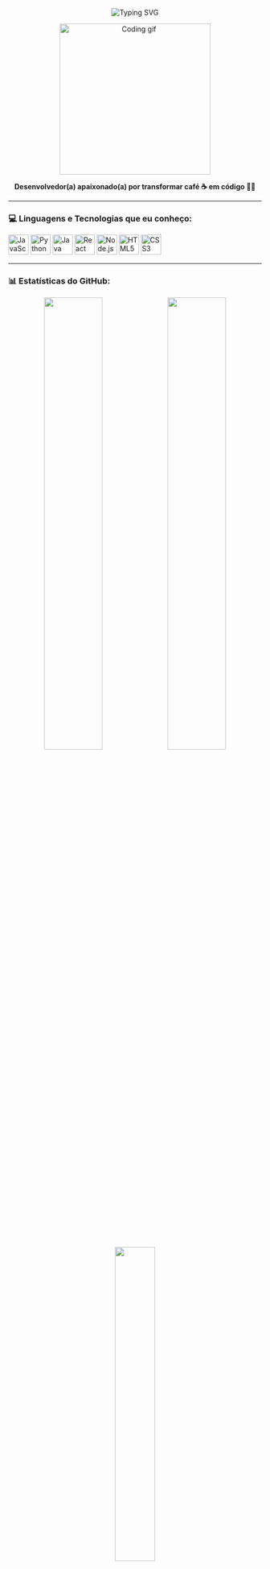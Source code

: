 <p align="center">
   <img src="https://readme-typing-svg.herokuapp.com?font=Fira+Code&size=25&duration=3000&pause=1000&center=true&vCenter=true&width=435&lines=Olá%2C+eu+sou+Matheus+Velame+%F0%9F%91%8B;Bem-vindo(a)+ao+meu+GitHub!" alt="Typing SVG" />
</p>

<p align="center">
  <img src="https://media.giphy.com/media/qgQUggAC3Pfv687qPC/giphy.gif" width="300" alt="Coding gif">
</p>

<p align="center">
  <b>Desenvolvedor(a) apaixonado(a) por transformar café ☕ em código 👨‍💻</b>
</p>

---

### 💻 Linguagens e Tecnologias que eu conheço:

<p align="left">
  <img src="https://cdn.jsdelivr.net/gh/devicons/devicon/icons/javascript/javascript-original.svg" width="40" alt="JavaScript"/>
  <img src="https://cdn.jsdelivr.net/gh/devicons/devicon/icons/python/python-original.svg" width="40" alt="Python"/>
  <img src="https://cdn.jsdelivr.net/gh/devicons/devicon/icons/java/java-original.svg" width="40" alt="Java"/>
  <img src="https://cdn.jsdelivr.net/gh/devicons/devicon/icons/react/react-original.svg" width="40" alt="React"/>
  <img src="https://cdn.jsdelivr.net/gh/devicons/devicon/icons/nodejs/nodejs-original.svg" width="40" alt="Node.js"/>
  <img src="https://cdn.jsdelivr.net/gh/devicons/devicon/icons/html5/html5-original.svg" width="40" alt="HTML5"/>
  <img src="https://cdn.jsdelivr.net/gh/devicons/devicon/icons/css3/css3-original.svg" width="40" alt="CSS3"/>
</p>

---

### 📊 Estatísticas do GitHub:

<p align="center">
  <img src="https://github-readme-stats.vercel.app/api?username=MatheusVelame&show_icons=true&theme=tokyonight&hide_title=false&hide_border=true" width="48%"/>
  <img src="https://github-readme-streak-stats.herokuapp.com/?user=MatheusVelame&theme=tokyonight&hide_border=true" width="48%"/>
</p>

<p align="center">
  <img src="https://github-readme-stats.vercel.app/api/top-langs/?username=MatheusVelame&layout=compact&theme=tokyonight&hide_border=true" width="40%"/>
</p>

---

### 🚀 Alguns fatos sobre mim:

- 🌱 Atualmente aprendendo: TypeScript e DevOps  
- 🛠️ Gosto de construir projetos práticos e brincar com APIs  
- 🤓 Faço parte da comunidade de código aberto  
- 🎯 Sempre buscando melhorar minhas habilidades e aprender coisas novas  

---

### 🌍 Onde me encontrar:

<p>
  <a href="https://www.linkedin.com/in/seu-usuario" target="_blank">
    <img src="https://img.shields.io/badge/-LinkedIn-0077B5?style=flat-square&logo=linkedin&logoColor=white" />
  </a>
  <a href="mailto:seuemail@gmail.com">
    <img src="https://img.shields.io/badge/-Email-D14836?style=flat-square&logo=gmail&logoColor=white" />
  </a>
</p>

---

<p align="center">
  Feito com ❤️ e um pouco de café ☕
</p>
